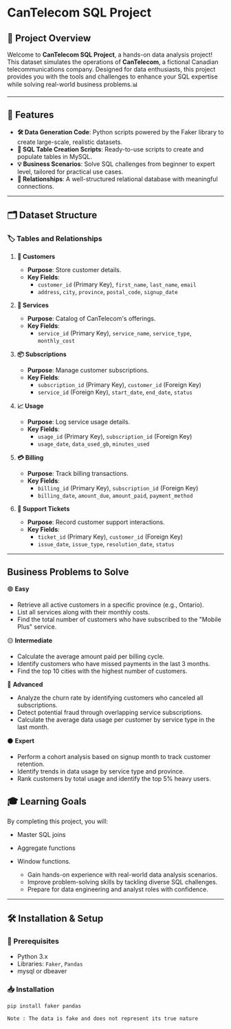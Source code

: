 # CanTelecom SQL Project

## 📜 Project Overview

Welcome to **CanTelecom SQL Project**, a hands-on data analysis project! This dataset simulates the operations of **CanTelecom**, a fictional Canadian telecommunications company. Designed for data enthusiasts, this project provides you with the tools and challenges to enhance your SQL expertise while solving real-world business problems.📊

---

## 🚀 Features

- **🛠 Data Generation Code**: Python scripts powered by the Faker library to create large-scale, realistic datasets.
- **📂 SQL Table Creation Scripts**: Ready-to-use scripts to create and populate tables in MySQL.
- **💡 Business Scenarios**: Solve SQL challenges from beginner to expert level, tailored for practical use cases.
- **🔗 Relationships**: A well-structured relational database with meaningful connections.

---

## 🗂 Dataset Structure

### 🏷 Tables and Relationships

1. **👤 Customers**  
   - **Purpose**: Store customer details.  
   - **Key Fields**:
     - `customer_id` (Primary Key), `first_name`, `last_name`, `email`
     - `address`, `city`, `province`, `postal_code`, `signup_date`

2. **📄 Services**  
   - **Purpose**: Catalog of CanTelecom's offerings.  
   - **Key Fields**:
     - `service_id` (Primary Key), `service_name`, `service_type`, `monthly_cost`

3. **📦 Subscriptions**  
   - **Purpose**: Manage customer subscriptions.  
   - **Key Fields**:
     - `subscription_id` (Primary Key), `customer_id` (Foreign Key)
     - `service_id` (Foreign Key), `start_date`, `end_date`, `status`

4. **📈 Usage**  
   - **Purpose**: Log service usage details.  
   - **Key Fields**:
     - `usage_id` (Primary Key), `subscription_id` (Foreign Key)
     - `usage_date`, `data_used_gb`, `minutes_used`

5. **💳 Billing**  
   - **Purpose**: Track billing transactions.  
   - **Key Fields**:
     - `billing_id` (Primary Key), `subscription_id` (Foreign Key)
     - `billing_date`, `amount_due`, `amount_paid`, `payment_method`

6. **📩 Support Tickets**  
   - **Purpose**: Record customer support interactions.  
   - **Key Fields**:
     - `ticket_id` (Primary Key), `customer_id` (Foreign Key)
     - `issue_date`, `issue_type`, `resolution_date`, `status`

---

##  Business Problems to Solve

🟢 **Easy**
 - Retrieve all active customers in a specific province (e.g., Ontario).
 - List all services along with their monthly costs.
 - Find the total number of customers who have subscribed to the "Mobile Plus" service.

🟡 **Intermediate**
 - Calculate the average amount paid per billing cycle.
 - Identify customers who have missed payments in the last 3 months.
 - Find the top 10 cities with the highest number of customers.
 
🔴 **Advanced**
 - Analyze the churn rate by identifying customers who canceled all subscriptions.
 - Detect potential fraud through overlapping service subscriptions.
 - Calculate the average data usage per customer by service type in the last month.
 
⚫ **Expert**
 - Perform a cohort analysis based on signup month to track customer retention.
 - Identify trends in data usage by service type and province.
 - Rank customers by total usage and identify the top 5% heavy users.

## 🎓 Learning Goals
By completing this project, you will:
- Master SQL joins
- Aggregate functions
- Window functions.
  
  - Gain hands-on experience with real-world data analysis scenarios.
  - Improve problem-solving skills by tackling diverse SQL challenges.
  - Prepare for data engineering and analyst roles with confidence.

---

## 🛠 Installation & Setup

### 🧰 Prerequisites
- Python 3.x
- Libraries: `Faker`, `Pandas`
- mysql or dbeaver

### 📥 Installation
```bash
pip install faker pandas

Note : The data is fake and does not represent its true nature 
